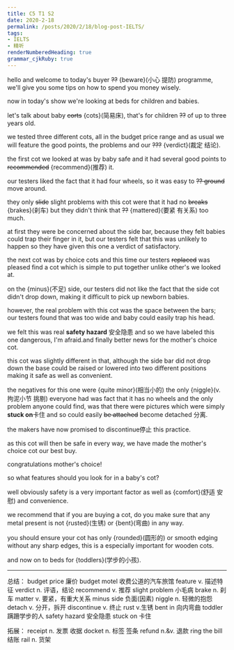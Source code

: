 ```yaml
---
title: C5 T1 S2 
date: 2020-2-18
permalink: /posts/2020/2/18/blog-post-IELTS/ 
tags: 
- IELTS
- 精听
renderNumberedHeading: true
grammar_cjkRuby: true
---
```



hello and welcome to today's buyer ~~??~~ {beware}(小心 提防) programme, we'll give you some tips on how to spend you money wisely.

now in today's show we're looking at beds for children and babies.

let's talk about baby ~~corts~~ {cots}(简易床), that's for children ~~??~~ of up to three years old.

we tested three different cots, all in the budget price range and  as usual we will feature the good points, the problems and our ~~???~~ {verdict}(裁定 结论). 

the first cot we looked at was by baby safe and it had several good points to ~~recommended~~ {recommend}(推荐) it.

our testers liked the fact that it had four wheels, so it was easy to ~~?? ground~~ move around.

they only ~~slide~~ slight problems with this cot were that it had no ~~breaks~~ {brakes}(刹车) but they didn't think that ~~??~~ {mattered}(要紧 有关系) too much.

at first they were be concerned about the side bar, because they felt babies could trap their finger in it, but our testers felt that this was unlikely to happen so they have given this one a verdict of satisfactory.

the next cot was by choice cots and this time our testers ~~replaced~~ was pleased find a cot which is simple to put together unlike other's we looked at.

on the {minus}(不足) side, our testers did not like the fact that the side cot didn't drop down, making it difficult to pick up newborn babies.

however, the real problem with this cot was the space between the bars; our testers found that was too wide and baby could easily trap his head.

we felt this was real **safety hazard** 安全隐患 and so we have labeled this one dangerous, I'm afraid.and finally better news for the mother's choice cot.

this cot was slightly different in that, although the side bar did not drop down the base could be raised or lowered into two different positions making it safe as well as convenient.

the negatives for this one were {quite minor}(相当小的) the only {niggle}(v. 拘泥小节 挑剔) everyone had was fact that it has no wheels and the only problem anyone could find, was that there were pictures which were simply **stuck on**卡住 and so could easily ~~be attached~~ become detached 分离.

the makers have now promised to discontinue停止 this practice.

as this cot will then be safe in every way, we have made the mother's choice cot our best buy.

congratulations mother's choice!

so what features should you look for in a baby's cot?

well obviously safety is a very important factor as well as {comfort}(舒适 安慰) and convenience.

we recommend that if you are buying a cot, do you make sure that any metal present is not {rusted}(生锈) or {bent}(弯曲) in any way.

you should ensure your cot has only {rounded}(圆形的) or smooth edging without any sharp edges, this is a especially important for wooden cots.

and now on to beds for {toddlers}(学步的小孩).


----------
总结：
budget price  廉价 
budget motel  收费公道的汽车旅馆 
feature  v. 描述特征 
verdict  n. 评语，结论 
recommend  v. 推荐 
slight problem  小毛病 
brake  n. 刹车 
matter  v. 要紧，有重大关系 
minus side  负面(因素) 
niggle  n. 轻微的抱怨 
detach  v. 分开，拆开 
discontinue  v. 终止 
rust  v.生锈 
bent in  向内弯曲 
toddler  蹒跚学步的人 
safety hazard  安全隐患 
stuck on  卡住 

拓展： 
receipt  n. 发票 收据 
docket  n. 标签 签条 
refund  n.&v. 退款 
ring the bill  结账 
rail  n. 货架 

